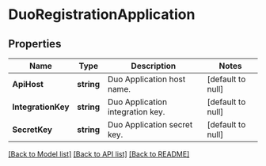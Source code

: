 # DuoRegistrationApplication

## Properties
Name | Type | Description | Notes
------------ | ------------- | ------------- | -------------
**ApiHost** | **string** | Duo Application host name. | [default to null]
**IntegrationKey** | **string** | Duo Application integration key. | [default to null]
**SecretKey** | **string** | Duo Application secret key. | [default to null]

[[Back to Model list]](../README.md#documentation-for-models) [[Back to API list]](../README.md#documentation-for-api-endpoints) [[Back to README]](../README.md)


